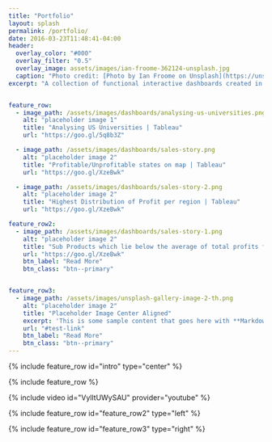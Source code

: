 ```yaml
---
title: "Portfolio"
layout: splash
permalink: /portfolio/
date: 2016-03-23T11:48:41-04:00
header:
  overlay_color: "#000"
  overlay_filter: "0.5"
  overlay_image: assets/images/ian-froome-362124-unsplash.jpg
  caption: "Photo credit: [Photo by Ian Froome on Unsplash](https://unsplash.com)"
excerpt: "A collection of functional interactive dashboards created in Tableau and PowerBI"


feature_row:
  - image_path: /assets/images/dashboards/analysing-us-universities.png
    alt: "placeholder image 1"
    title: "Analysing US Universities | Tableau"
    url: "https://goo.gl/5q8b3Z"

  - image_path: /assets/images/dashboards/sales-story.png
    alt: "placeholder image 2"
    title: "Profitable/Unprofitable states on map | Tableau"
    url: "https://goo.gl/XzeBwk"

  - image_path: /assets/images/dashboards/sales-story-2.png
    alt: "placeholder image 2"
    title: "Highest Distribution of Profit per region | Tableau"
    url: "https://goo.gl/XzeBwk"

feature_row2:
  - image_path: /assets/images/dashboards/sales-story-1.png
    alt: "placeholder image 2"
    title: "Sub Products which lie below the average of total profits for all categories Tableau Dashboard  "
    url: "https://goo.gl/XzeBwk"
    btn_label: "Read More"
    btn_class: "btn--primary"


feature_row3:
  - image_path: /assets/images/unsplash-gallery-image-2-th.png
    alt: "placeholder image 2"
    title: "Placeholder Image Center Aligned"
    excerpt: 'This is some sample content that goes here with **Markdown** formatting. Centered with `type="center"`'
    url: "#test-link"
    btn_label: "Read More"
    btn_class: "btn--primary"
---
```


{% include feature_row id="intro" type="center" %}

{% include feature_row %}

{% include video id="VylltUWySAU" provider="youtube" %}

{% include feature_row id="feature_row2" type="left" %}

{% include feature_row id="feature_row3" type="right" %}